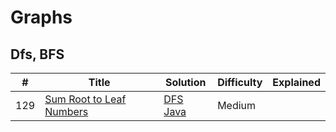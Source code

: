 
# Graphs

## Dfs, BFS

| # | Title | Solution | Difficulty | Explained | 
|---| ----- | -------- | ---------- | ----------|
|129|[Sum Root to Leaf Numbers](https://leetcode.com/problems/sum-root-to-leaf-numbers/description/)|[DFS](https://github.com/MuhammedHussein3/Graph-Algorithms/tree/main/Graph/src/DepthFirstSearchDFS) [Java](https://github.com/MuhammedHussein3/Graph-Algorithms/blob/main/Graph/src/DepthFirstSearchDFS/SumRootToLeafNumbers.java)|Medium| |
